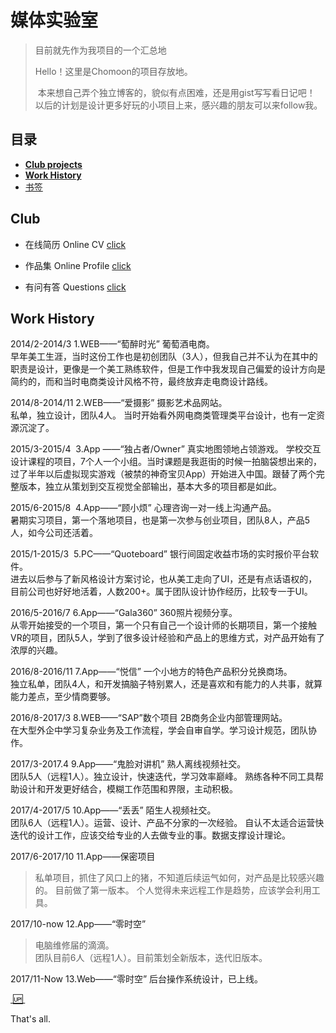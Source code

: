 # 媒体实验室
> 目前就先作为我项目的一个汇总地
>   
> Hello！这里是Chomoon的项目存放地。
>   
>  本来想自己弄个独立博客的，貌似有点困难，还是用gist写写看日记吧！
> 以后的计划是设计更多好玩的小项目上来，感兴趣的朋友可以来follow我。
  
## 目录
- [**Club projects**][1]
- [**Work History**][2]
- [书签][3] 

## Club
- 在线简历 Online CV
[click][4]
  
  
- 作品集 Online Profile
[click][5]
  
  
- 有问有答 Questions
[click][6]
  
## Work History

2014/2-2014/3
1.WEB——“萄醉时光”
葡萄酒电商。  
早年美工生涯，当时这份工作也是初创团队（3人），但我自己并不认为在其中的职责是设计，更像是一个美工熟练软件，但是工作中我发现自己偏爱的设计方向是简约的，而和当时电商类设计风格不符，最终放弃走电商设计路线。

2014/8-2014/11
2.WEB——“爱摄影”
摄影艺术品网站。  
私单，独立设计，团队4人。  当时开始看外网电商类管理类平台设计，也有一定资源沉淀了。

2015/3-2015/4 
3.App ——“独占者/Owner”
真实地图领地占领游戏。
学校交互设计课程的项目，7个人一个小组。当时课题是我逛街的时候一拍脑袋想出来的，过了半年以后虚拟现实游戏（被禁的神奇宝贝App）开始进入中国。跟替了两个完整版本，独立从策划到交互视觉全部输出，基本大多的项目都是如此。

2015/6-2015/8 
4.App——“顾小烦”
心理咨询一对一线上沟通产品。  
暑期实习项目，第一个落地项目，也是第一次参与创业项目，团队8人，产品5人，如今公司还活着。

2015/1-2015/3 
5.PC——“Quoteboard”
银行间固定收益市场的实时报价平台软件。  
进去以后参与了新风格设计方案讨论，也从美工走向了UI，还是有点话语权的，目前公司也好好地活着，人数200+。属于团队设计协作经历，比较专一于UI。

2016/5-2016/7
6.App——“Gala360”
360照片视频分享。  
从零开始接受的一个项目，第一个只有自己一个设计师的长期项目，第一个接触VR的项目，团队5人，学到了很多设计经验和产品上的思维方式，对产品开始有了浓厚的兴趣。

2016/8-2016/11
7.App——“悦信”
一个小地方的特色产品积分兑换商场。  
独立私单，团队4人，和开发搞脑子特别累人，还是喜欢和有能力的人共事，就算能力差点，至少情商要够。

2016/8-2017/3
8.WEB——“SAP”数个项目
2B商务企业内部管理网站。  
在大型外企中学习复杂业务及工作流程，学会自审自学。学习设计规范，团队协作。

2017/3-2017.4
9.App——“鬼脸对讲机”
熟人离线视频社交。  
团队5人（远程1人）。独立设计，快速迭代，学习效率巅峰。  熟练各种不同工具帮助设计和开发更好结合，模糊工作范围和界限，主动积极。

2017/4-2017/5
10.App——“丢丢”
陌生人视频社交。  
团队6人（远程1人）。运营、设计、产品不分家的一次经验。  自认不太适合运营快迭代的设计工作，应该交给专业的人去做专业的事。数据支撑设计理论。

2017/6-2017/10
11.App——保密项目
> 私单项目，抓住了风口上的猪，不知道后续运气如何，对产品是比较感兴趣的。  目前做了第一版本。  个人觉得未来远程工作是趋势，应该学会利用工具。

2017/10-now
12.App——“零时空”
> 电脑维修届的滴滴。  
> 团队目前6人（远程1人）。目前策划全新版本，迭代旧版本。

2017/11-Now
13.Web——“零时空”
后台操作系统设计，已上线。  

[ :up: ][7]

  
That's all.

[1]:	##Club
[2]:	##%20Work%20History
[3]:	http://dosthcool.roughdraft.io
[4]:	https://dosthcool.github.io/cho-moon.html
[5]:	https://dosthcool.github.io
[6]:	https://dosthcool.github.io/questions.html
[7]:	##%E7%9B%AE%E5%BD%95